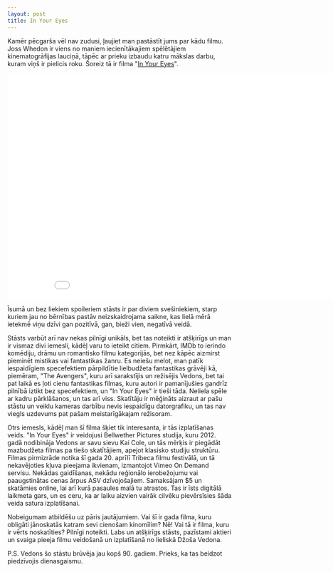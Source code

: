```yaml
---
layout: post
title: In Your Eyes
---
```


Kamēr pēcgarša vēl nav zudusi, ļaujiet man pastāstīt jums par kādu filmu. Joss Whedon ir viens no maniem iecienītākajiem spēlētājiem kinematogrāfijas lauciņā, tāpēc ar prieku izbaudu katru mākslas darbu, kuram viņš ir pielicis roku. Šoreiz tā ir filma "[In Your Eyes](https://vimeo.com/ondemand/inyoureyes "In Your Eyes")".

<iframe src="//player.vimeo.com/video/92368160?byline=0&amp;portrait=0&amp;color=993366" width="900" height="506" frameborder="0" webkitallowfullscreen mozallowfullscreen allowfullscreen></iframe>

Īsumā un bez liekiem spoileriem stāsts ir par diviem svešiniekiem, starp kuriem jau no bērnības pastāv neizskaidrojama saikne, kas lielā mērā ietekmē viņu dzīvi gan pozitīvā, gan, bieži vien, negatīvā veidā.

Stāsts varbūt arī nav nekas pilnīgi unikāls, bet tas noteikti ir atšķirīgs un man ir vismaz divi iemesli, kādēļ varu to ieteikt citiem. Pirmkārt, IMDb to ierindo komēdiju, drāmu un romantisko filmu kategorijās, bet nez kāpēc aizmirst pieminēt mistikas vai fantastikas žanru. Es neiešu melot, man patīk iespaidīgiem specefektiem pārpildītie lielbudžeta fantastikas grāvēji kā, piemēram, "The Avengers", kuru arī sarakstījis un režisējis Vedons, bet tai pat laikā es ļoti cienu fantastikas filmas, kuru autori ir pamanījušies gandrīz pilnībā iztikt bez specefektiem, un "In Your Eyes" ir tieši tāda. Neliela spēle ar kadru pārklāšanos, un tas arī viss. Skatītāju ir mēģināts aizraut ar pašu stāstu un veiklu kameras darbību nevis iespaidīgu datorgrafiku, un tas nav viegls uzdevums pat pašam meistarīgākajam režisoram.

Otrs iemesls, kādēļ man šī filma šķiet tik interesanta, ir tās izplatīšanas veids. "In Your Eyes" ir veidojusi Bellwether Pictures studija, kuru 2012. gadā nodibināja Vedons ar savu sievu Kai Cole, un tās mērķis ir piegādāt mazbudžeta filmas pa tiešo skatītājiem, apejot klasisko studiju struktūru. Filmas pirmizrāde notika šī gada 20. aprīlī Tribeca filmu festivālā, un tā nekavējoties kļuva pieejama ikvienam, izmantojot Vimeo On Demand servisu. Nekādas gaidīšanas, nekādu reģionālo ierobežojumu vai paaugstinātas cenas ārpus ASV dzīvojošajiem. Samaksājam $5 un skatāmies online, lai arī kurā pasaules malā tu atrastos. Tas ir īsts digitālā laikmeta gars, un es ceru, ka ar laiku aizvien vairāk cilvēku pievērsīsies šāda veida satura izplatīšanai.

Nobeigumam atbildēšu uz pāris jautājumiem. Vai šī ir gada filma, kuru obligāti jānoskatās katram sevi cienošam kinomīlim? Nē! Vai  tā ir filma, kuru ir vērts noskatīties? Pilnīgi noteikti. Labs un atšķirīgs stāsts, pazīstami aktieri un svaiga pieeja filmu veidošanā un izplatīšanā no lieliskā Džoša Vedona.

P.S. Vedons šo stāstu brūvēja jau kopš 90. gadiem. Prieks, ka tas beidzot piedzīvojis dienasgaismu.